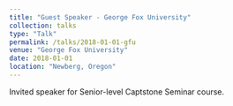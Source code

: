 ```yaml
---
title: "Guest Speaker - George Fox University"
collection: talks
type: "Talk"
permalink: /talks/2018-01-01-gfu
venue: "George Fox University"
date: 2018-01-01
location: "Newberg, Oregon"
---
```


Invited speaker for Senior-level Captstone Seminar course.
